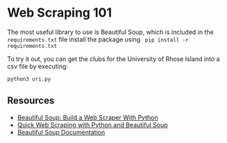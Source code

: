 # Web Scraping 101

The most useful library to use is Beautiful Soup, which is included in the `requirements.txt` file
install the package using ` pip install -r requirements.txt`

To try it out, you can get the clubs for the University of Rhose Island into a csv file by executing: 
```bash
python3 uri.py
```
## Resources
- [Beautiful Soup: Build a Web Scraper With Python](https://realpython.com/beautiful-soup-web-scraper-python/)
- [Quick Web Scraping with Python and Beautiful Soup](https://levelup.gitconnected.com/quick-web-scraping-with-python-beautiful-soup-4dde18468f1f) 
- [Beautiful Soup Documentation](https://www.crummy.com/software/BeautifulSoup/bs4/doc/)